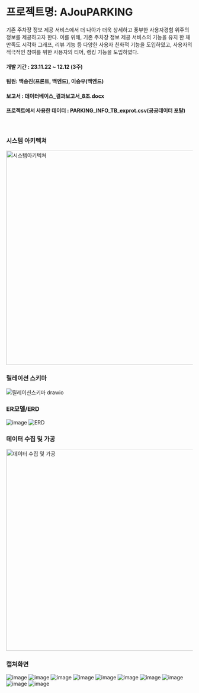 # 프로젝트명: AJouPARKING

기존 주차장 정보 제공 서비스에서 더 나아가 더욱 상세하고 풍부한 사용자경험 위주의 정보를 제공하고자 한다. 이를 위해, 기존 주차장 정보 제공 서비스의 기능을 유지 한 채 만족도 시각화 그래프, 리뷰 기능 등 다양한 사용자 친화적 기능을 도입하였고, 사용자의 적극적인 참여를 위한 사용자의 티어, 랭킹 기능을 도입하였다.

#### 개발 기간 : 23.11.22 ~ 12.12 (3주)
#### 팀원: 백승진(프론트, 백엔드), 이승우(백엔드)
#### 보고서 : 데이터베이스_결과보고서_8조.docx
#### 프로젝트에서 사용한 데이터 : PARKING_INFO_TB_exprot.csv(공공데이터 포탈)

<br>

### 시스템 아키텍쳐
<img width="578" alt="시스템아키텍쳐" src="https://github.com/DB-ajou-parking/server2/assets/89715722/8068fcbd-cff8-4cc4-9c05-230bbb31656a">

### 릴레이션 스키마
![릴레이션스키마 drawio](https://github.com/DB-ajou-parking/server2/assets/89715722/52da80d4-a643-4e7b-befd-4ae2e66cddeb)

### ER모델/ERD
![image](https://github.com/BaxDailyGit/AJouPARKING/assets/99312529/d0362003-1bd6-4754-b53f-c18150e60575)
![ERD](https://github.com/DB-ajou-parking/server2/assets/89715722/42cb7126-2424-4953-a263-facf83075cb4)

### 데이터 수집 및 가공
<img width="545" alt="데이터 수집 및 가공" src="https://github.com/DB-ajou-parking/server2/assets/89715722/9d82e154-b2ce-43ce-95a5-a5d5dc4c2c2f">

### 캡쳐화면
![image](https://github.com/BaxDailyGit/AJouPARKING/assets/99312529/1e8a6dbc-0fbd-4f73-992b-136d1b4912a4)
![image](https://github.com/BaxDailyGit/AJouPARKING/assets/99312529/98f203a0-6373-44f8-b3a3-4efe36149a9c)
![image](https://github.com/BaxDailyGit/AJouPARKING/assets/99312529/ff55f929-e0b2-4eb4-978e-457cf7fa4e20)
![image](https://github.com/BaxDailyGit/AJouPARKING/assets/99312529/93b04140-b8ac-4259-a886-1dccdce4baad)
![image](https://github.com/BaxDailyGit/AJouPARKING/assets/99312529/310ba91f-e5ee-4804-8129-64edcb18825e)
![image](https://github.com/BaxDailyGit/AJouPARKING/assets/99312529/97cd6d61-def7-4dfb-9e94-154346ccb8b1)
![image](https://github.com/BaxDailyGit/AJouPARKING/assets/99312529/c1669ead-7c32-446b-847f-8d8c5ffa31e4)
![image](https://github.com/BaxDailyGit/AJouPARKING/assets/99312529/7dc86e27-e15f-4840-9885-a0886b8573ad)
![image](https://github.com/BaxDailyGit/AJouPARKING/assets/99312529/092cb5b2-3321-45cd-9cdb-596992753a26)
![image](https://github.com/BaxDailyGit/AJouPARKING/assets/99312529/d16e88f1-1ac0-4753-9300-416ef3bfafb2)
